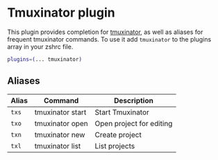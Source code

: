 # Tmuxinator plugin
This plugin provides completion for [tmuxinator](https://github.com/tmuxinator/tmuxinator),
as well as aliases for frequent tmuxinator commands.
To use it add `tmuxinator` to the plugins array in your zshrc file.
```zsh
plugins=(... tmuxinator)
```
## Aliases
| Alias | Command          | Description              |
| ----- | ---------------- | ------------------------ |
| `txs` | tmuxinator start | Start Tmuxinator         |
| `txo` | tmuxinator open  | Open project for editing |
| `txn` | tmuxinator new   | Create project           |
| `txl` | tmuxinator list  | List projects            |
